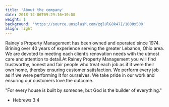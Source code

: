 ```yaml
---
title: 'About the company'
date: 2018-12-06T09:29:16+10:00
weight: 1
background: 'https://source.unsplash.com/zglUlG8k47I/1600x500'
align: right
---
```



Rainey's Property Management has been owned and operated since 1974. Brining over 40 years of experience serving the greater Lebanon, Ohio area. We are devoted to meeting each client’s renovation needs with the utmost care and attention to detail.At Rainey Property Management you will find trustworthy, honest and fair people who treat each job as if it were their own home, thereby ensuring customer satisfaction. We perform every job as if we were performing it for ourselves. We take pride in our work and ensuring our customers love the outcome.

 "For every house is built by someone, 
but God is the builder of everything."
 - Hebrews 3:4

